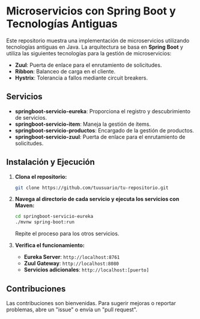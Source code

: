 # Microservicios con Spring Boot y Tecnologías Antiguas

Este repositorio muestra una implementación de microservicios utilizando tecnologías antiguas en Java. La arquitectura se basa en **Spring Boot** y utiliza las siguientes tecnologías para la gestión de microservicios:

- **Zuul**: Puerta de enlace para el enrutamiento de solicitudes.
- **Ribbon**: Balanceo de carga en el cliente.
- **Hystrix**: Tolerancia a fallos mediante circuit breakers.

## Servicios

- **springboot-servicio-eureka**: Proporciona el registro y descubrimiento de servicios.
- **springboot-servicio-item**: Maneja la gestión de ítems.
- **springboot-servicio-productos**: Encargado de la gestión de productos.
- **springboot-servicio-zuul**: Puerta de enlace para el enrutamiento de solicitudes.

## Instalación y Ejecución

1. **Clona el repositorio:**

    ```bash
    git clone https://github.com/tuusuario/tu-repositorio.git
    ```

2. **Navega al directorio de cada servicio y ejecuta los servicios con Maven:**

    ```bash
    cd springboot-servicio-eureka
    ./mvnw spring-boot:run
    ```

    Repite el proceso para los otros servicios.

3. **Verifica el funcionamiento:**

    - **Eureka Server**: `http://localhost:8761`
    - **Zuul Gateway**: `http://localhost:8080`
    - **Servicios adicionales**: `http://localhost:[puerto]`

## Contribuciones

Las contribuciones son bienvenidas. Para sugerir mejoras o reportar problemas, abre un "issue" o envía un "pull request".


